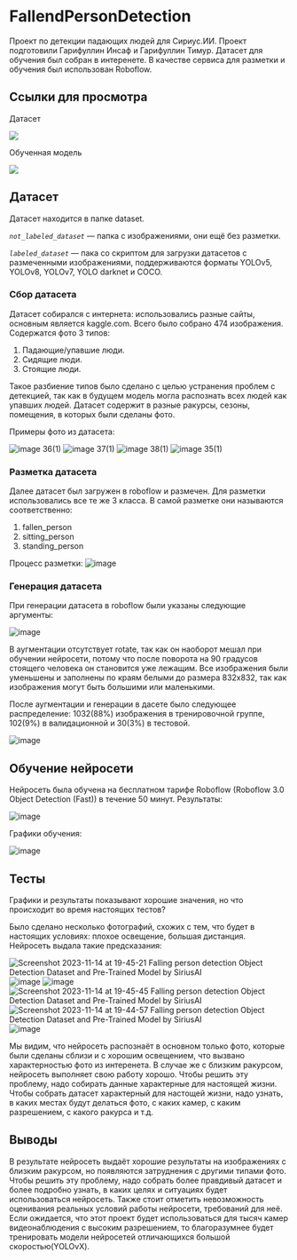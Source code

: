 # FallendPersonDetection

Проект по детекции падающих людей для Сириус.ИИ. Проект подготовили Гарифуллин Инсаф и Гарифуллин Тимур. Датасет для обучения был собран в интеренете. В качестве сервиса для разметки и обучения был использован Roboflow.

## Ссылки для просмотра

Датасет

<a href="https://universe.roboflow.com/siriusai/falling-person-detection">
    <img src="https://app.roboflow.com/images/download-dataset-badge.svg"></img>
</a>

Обученная модель

<a href="https://universe.roboflow.com/siriusai/falling-person-detection/model/">
    <img src="https://app.roboflow.com/images/try-model-badge.svg"></img>
</a>

## Датасет

Датасет находится в папке dataset.

*```not_labeled_dataset```* — папка с изображениями, они ещё без разметки. 

*```labeled_dataset```* — пака со скриптом для загрузки датасетов с размеченными изображениями, поддерживаются форматы YOLOv5, YOLOv8, YOLOv7, YOLO darknet и COCO.

### Cбор датасета

Датасет собирался с интернета: использовались разные сайты, основным является kaggle.com. Всего было собрано 474 изображения. Содержатся фото 3 типов:
1. Падающие/упавшие люди.
1. Сидящие люди.
1. Стоящие люди.

Такое разбиение типов было сделано с целью устранения проблем с детекцией, так как в будущем модель могла распознать всех людей как упавших людей.
Датасет содержит в разные ракурсы, сезоны, помещения, в которых были сделаны фото.

Примеры фото из датасета:

![image 36(1)](https://github.com/jakefish18/FallendPersonDetection/assets/74649594/9d0aee07-14c5-40ab-ab27-48ef28ffcb80)
![image 37(1)](https://github.com/jakefish18/FallendPersonDetection/assets/74649594/a18b714f-7a4e-447a-a401-d8f27fb17b53)
![image 38(1)](https://github.com/jakefish18/FallendPersonDetection/assets/74649594/fbb51569-79b2-487e-b318-f80567724f6a)
![image 35(1)](https://github.com/jakefish18/FallendPersonDetection/assets/74649594/1e3ad9c0-9ee6-4e06-b8b8-aa6aafa3173e)

### Разметка датасета

Далее датасет был загружен в roboflow и размечен. Для разметки использовались все те же 3 класса.
В самой разметке они называются соответственно:
1. fallen_person
2. sitting_person
3. standing_person

Процесс разметки:
![image](https://github.com/jakefish18/FallendPersonDetection/assets/74649594/2b61a5eb-9c37-43d7-9e4c-27c065ba1a1a)


### Генерация датасета

При генерации датасета в roboflow были указаны следующие аргументы:

![image](https://github.com/jakefish18/FallendPersonDetection/assets/74649594/3e7284a5-6840-4391-a469-1b2c829d0659)

В аугментации отсутствует rotate, так как он наоборот мешал при обучении нейросети, потому что после поворота на 90 градусов стоящего человека он становится уже лежащим.
Все изображения были уменьшены и заполнены по краям белыми до размера 832x832, так как изображения могут быть большими или маленькими.

После аугментации и генерации в дасете было следующее распределение: 1032(88%) изображения в тренировочной группе, 102(9%) в валидационной и 30(3%) в тестовой.

![image](https://github.com/jakefish18/FallendPersonDetection/assets/74649594/59ed2445-cabb-4386-b412-21fc8c44bcce)

## Обучение нейросети

Нейросеть была обучена на бесплатном тарифе Roboflow (Roboflow 3.0 Object Detection (Fast)) в течение 50 минут. 
Результаты:

![image](https://github.com/jakefish18/FallendPersonDetection/assets/74649594/269ba915-ffbc-4fe4-bb4c-981199e72b60)


Графики обучения:

![image](https://github.com/jakefish18/FallendPersonDetection/assets/74649594/8cb953cd-5b9a-42d5-bca8-788a8b870f81)

## Тесты

Графики и результаты показывают хорошие значения, но что происходит во время настоящих тестов?

Было сделано несколько фотографий, схожих с тем, что будет в настоящих условиях: плохое освещение, большая дистанция.
Нейросеть выдала такие предсказания:



![Screenshot 2023-11-14 at 19-45-21 Falling person detection Object Detection Dataset and Pre-Trained Model by SiriusAI](https://github.com/jakefish18/FallendPersonDetection/assets/74649594/a2611def-69de-4206-b2e9-63aff9cb0dc6)
![image](https://github.com/jakefish18/FallendPersonDetection/assets/74649594/3fbdeed0-0ff5-4925-b82a-f5a727944d13)
![image](https://github.com/jakefish18/FallendPersonDetection/assets/74649594/c9486417-0216-4545-a394-544b485c19a3)
![Screenshot 2023-11-14 at 19-45-45 Falling person detection Object Detection Dataset and Pre-Trained Model by SiriusAI](https://github.com/jakefish18/FallendPersonDetection/assets/74649594/98c7a24f-f5dc-4c4f-85cb-6e486ad9c2d4)
![Screenshot 2023-11-14 at 19-44-57 Falling person detection Object Detection Dataset and Pre-Trained Model by SiriusAI](https://github.com/jakefish18/FallendPersonDetection/assets/74649594/88bdc5e4-6d60-4e25-b036-6e87ce19a38a)
![image](https://github.com/jakefish18/FallendPersonDetection/assets/74649594/48bd3f19-5549-43cf-97c8-f5a717c93c60)

Мы видим, что нейросеть распознаёт в основном только фото, которые были сделаны сблизи и с хорошим освещением, что вызвано характерностью фото из интеренета.
В случае же с близким ракурсом, нейросеть выполняет свою работу хорошо. Чтобы решить эту проблему, надо собирать данные характерные для настоящей жизни.
Чтобы собрать датасет характерный для настощей жизни, надо узнать, в каких местах будут делаться фото, с каких камер, с каким разрешением, с какого ракурса и т.д.

## Выводы

В результате нейросеть выдаёт хорошие результаты на изображениях с близким ракурсом, но появляются затруднения с другими типами фото.
Чтобы решить эту проблему, надо собрать более правдивый датасет и более подробно узнать, в каких целях и ситуациях будет использоваться нейросеть.
Также стоит отметить невозможность оценивания реальных условий работы нейросети, требований для неё. Если ожидается, что этот проект будет использоваться для тысяч камер видеонаблюдения с высоким разрешением,
то благоразумнее будет тренировать модели нейросетей отличающихся большой скоростью(YOLOvX). 

